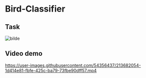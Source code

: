 # Bird-Classifier

## Task
![bilde](https://user-images.githubusercontent.com/54356437/213682381-f9190413-a72f-49f8-b931-c9bd31076049.png)


## Video demo
https://user-images.githubusercontent.com/54356437/213682054-1d414e81-fbfe-425c-ba79-73fbe90dff57.mp4

